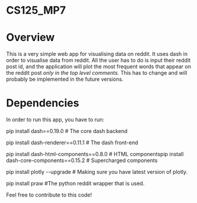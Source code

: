 # CS125_MP7

# Overview
This is a very simple web app for visualising data on reddit. It uses dash in order to visualise data from reddit. All the user has to do is input their reddit post id, and the application will plot the most frequent words that appear on the reddit post *only in the top level comments.* This has to change and will probably be implemented in the future versions.

# Dependencies
In order to run this app, you have to run:

pip install dash==0.19.0  # The core dash backend

pip install dash-renderer==0.11.1  # The dash front-end

pip install dash-html-components==0.8.0  # HTML componentspip install dash-core-components==0.15.2  # Supercharged components

pip install plotly --upgrade # Making sure you have latest version of plotly.

pip install praw #The python reddit wrapper that is used.

Feel free to contribute to this code!
